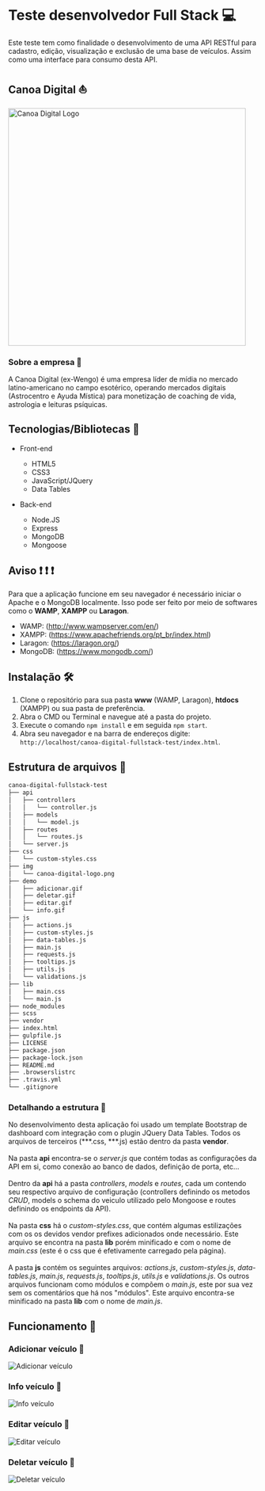 # Teste desenvolvedor Full Stack :computer:

Este teste tem como finalidade o desenvolvimento de uma API RESTful para cadastro, edição, visualização e exclusão de uma base de veículos. Assim como uma interface para consumo desta API.

## Canoa Digital :boat:

<img src="https://scontent.fcgh32-1.fna.fbcdn.net/v/t1.0-9/p960x960/30688807_2006043029612621_4476086028217614336_o.png?_nc_cat=111&_nc_ohc=tSDIK_uKIVcAX_q4Js0&_nc_ht=scontent.fcgh32-1.fna&oh=59afe61c9b4bf5e3b822c94d1a2f4f4a&oe=5EF6B816" alt="Canoa Digital Logo" width="480">

### Sobre a empresa :office:

A Canoa Digital (ex-Wengo) é uma empresa líder de mídia no mercado latino-americano no campo esotérico, operando mercados digitais (Astrocentro e Ayuda Mística) para monetização de coaching de vida, astrologia e leituras psíquicas.

## Tecnologias/Bibliotecas :rocket:

* Front-end
  * HTML5 
  * CSS3
  * JavaScript/JQuery
  * Data Tables

* Back-end
  * Node.JS
  * Express
  * MongoDB
  * Mongoose

## Aviso :heavy_exclamation_mark: :heavy_exclamation_mark: :heavy_exclamation_mark:

Para que a aplicação funcione em seu navegador é necessário iniciar o Apache e o MongoDB localmente. Isso pode ser feito por meio de softwares como o **WAMP**, **XAMPP** ou **Laragon**.
* WAMP: (http://www.wampserver.com/en/)
* XAMPP: (https://www.apachefriends.org/pt_br/index.html)
* Laragon: (https://laragon.org/)
* MongoDB: (https://www.mongodb.com/)

## Instalação :hammer_and_wrench:

1. Clone o repositório para sua pasta **www** (WAMP, Laragon), **htdocs** (XAMPP) ou sua pasta de preferência.
1. Abra o CMD ou Terminal e navegue até a pasta do projeto.
1. Execute o comando `npm install` e em seguida `npm start`.
1. Abra seu navegador e na barra de endereços digite: `http://localhost/canoa-digital-fullstack-test/index.html`.

## Estrutura de arquivos :file_folder:

```bash
canoa-digital-fullstack-test
├── api
│   ├── controllers
│   │   └── controller.js
│   ├── models
│   │   └── model.js
│   ├── routes
│   │   └── routes.js
│   └── server.js
├── css
│   └── custom-styles.css
├── img
│   └── canoa-digital-logo.png
├── demo
│   ├── adicionar.gif
│   ├── deletar.gif
│   ├── editar.gif
│   └── info.gif
├── js
│   ├── actions.js
│   ├── custom-styles.js
│   ├── data-tables.js
│   ├── main.js
│   ├── requests.js
│   ├── tooltips.js
│   ├── utils.js
│   └── validations.js
├── lib
│   ├── main.css
│   └── main.js
├── node_modules
├── scss
├── vendor
├── index.html
├── gulpfile.js
├── LICENSE
├── package.json
├── package-lock.json
├── README.md
├── .browserslistrc
├── .travis.yml
└── .gitignore
```

### Detalhando a estrutura :open_file_folder:

No desenvolvimento desta aplicação foi usado um template Bootstrap de dashboard com integração com o plugin JQuery Data Tables.
Todos os arquivos de terceiros (***.css, ***.js) estão dentro da pasta **vendor**.<br><br>
Na pasta **api** encontra-se o *server.js* que contém todas as configurações da API em si, como conexão ao banco de dados, definição de porta, etc...<br><br>
Dentro da **api** há a pasta *controllers*, *models* e *routes*, cada um contendo seu respectivo arquivo de configuração (controllers definindo os metodos *CRUD*, models o schema do veiculo utilizado pelo Mongoose e routes definindo os endpoints da API).<br><br>
Na pasta **css** há o *custom-styles.css*, que contém algumas estilizações com os os devidos vendor prefixes adicionados onde necessário. Este arquivo se encontra na pasta **lib** porém minificado e com o nome de *main.css* (este é o css que é efetivamente carregado pela página).<br><br>
A pasta **js** contém os seguintes arquivos: *actions.js*, *custom-styles.js*, *data-tables.js*, *main.js*, *requests.js*, *tooltips.js*, *utils.js* e *validations.js*. Os outros arquivos funcionam como módulos e compõem o *main.js*, este por sua vez sem os comentários que há nos "módulos". Este arquivo encontra-se minificado na pasta **lib** com o nome de *main.js*.

## Funcionamento :movie_camera:

### Adicionar veículo :green_book:

![Adicionar veículo](demo/adicionar.gif)

### Info veículo :blue_book:

![Info veículo](demo/info.gif)

### Editar veículo :ledger:

![Editar veículo](demo/editar.gif)

### Deletar veículo :closed_book:

![Deletar veículo](demo/deletar.gif)

